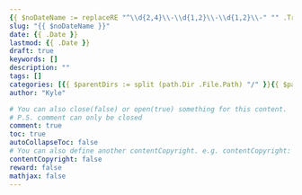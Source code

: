 ```yaml
---
{{ $noDateName := replaceRE "^\\d{2,4}\\-\\d{1,2}\\-\\d{1,2}\\-" "" .TranslationBaseName }}title: "{{ replace $noDateName "-" " " | title }}"
slug: "{{ $noDateName }}"
date: {{ .Date }}
lastmod: {{ .Date }}
draft: true
keywords: []
description: ""
tags: []
categories: [{{ $parentDirs := split (path.Dir .File.Path) "/" }}{{ $parentDirsLen := len $parentDirs }}{{ if gt $parentDirsLen 1 }}"{{ index $parentDirs 1 }}"{{ end }}]
author: "Kyle"

# You can also close(false) or open(true) something for this content.
# P.S. comment can only be closed
comment: true
toc: true
autoCollapseToc: false
# You can also define another contentCopyright. e.g. contentCopyright: "This is another copyright."
contentCopyright: false
reward: false
mathjax: false
---
```


<!--more-->
